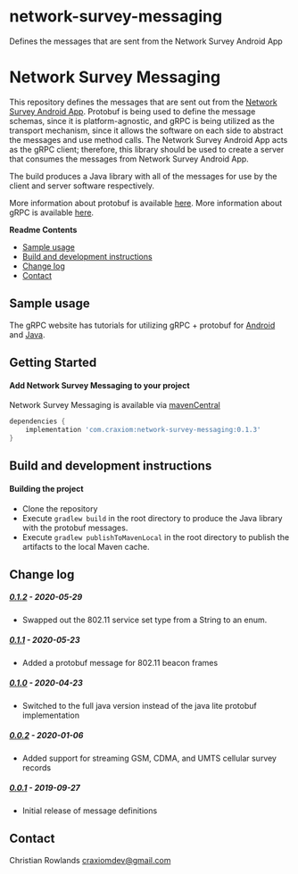 # network-survey-messaging
Defines the messages that are sent from the Network Survey Android App

Network Survey Messaging
===============
This repository defines the messages that are sent out from the [Network Survey Android App](https://github.com/christianrowlands/android-network-survey). 
Protobuf is being used to define the message schemas, since it is platform-agnostic, and gRPC is being utilized as
the transport mechanism, since it allows the software on each side to abstract the messages and use method calls. The 
Network Survey Android App acts as the gRPC client; therefore, this library should be used to create a server that consumes 
the messages from Network Survey Android App.

The build produces a Java library with all of the messages for use by the client and server software 
respectively.

More information about protobuf is available [here](https://developers.google.com/protocol-buffers/).
More information about gRPC is available [here](https://grpc.io/).

**Readme Contents**
- [Sample usage](#sample-usage)
- [Build and development instructions](#build-and-development-instructions)
- [Change log](#change-log)
- [Contact](#contact)


Sample usage
-----------------------------------
The gRPC website has tutorials for utilizing gRPC + protobuf for [Android](https://grpc.io/docs/quickstart/android/) and
[Java](https://grpc.io/docs/quickstart/java/).


Getting Started
-----------------------------------
#### Add Network Survey Messaging to your project

Network Survey Messaging is available via [mavenCentral](https://search.maven.org/search?q=network-survey-messaging)

```groovy
dependencies {
    implementation 'com.craxiom:network-survey-messaging:0.1.3'
}
```


Build and development instructions
-----------------------------------
#### Building the project
 - Clone the repository
 - Execute `gradlew build` in the root directory to produce the Java library with the protobuf messages.
 - Execute `gradlew publishToMavenLocal` in the root directory to publish the artifacts to the local Maven cache.


Change log
-----------------------------------
##### [0.1.2](https://github.com/christianrowlands/network-survey-messaging/releases/tag/v0.1.2) - 2020-05-29
 * Swapped out the 802.11 service set type from a String to an enum.

##### [0.1.1](https://github.com/christianrowlands/network-survey-messaging/releases/tag/v0.1.1) - 2020-05-23
 * Added a protobuf message for 802.11 beacon frames

##### [0.1.0](https://github.com/christianrowlands/network-survey-messaging/releases/tag/v0.1.0) - 2020-04-23
 * Switched to the full java version instead of the java lite protobuf implementation

##### [0.0.2](https://github.com/christianrowlands/network-survey-messaging/releases/tag/release-0.0.2) - 2020-01-06
 * Added support for streaming GSM, CDMA, and UMTS cellular survey records
 
##### [0.0.1](https://github.com/christianrowlands/network-survey-messaging/releases/tag/release-0.0.1) - 2019-09-27
 * Initial release of message definitions


Contact
-----------------------------------
Christian Rowlands <craxiomdev@gmail.com> 
